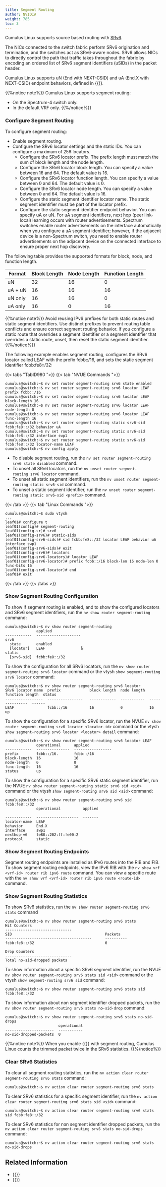 ```yaml
---
title: Segment Routing
author: NVIDIA
weight: 785
toc: 3
---
```

Cumulus Linux supports source based routing with <span class="a-tooltip">[SRv6](## "Segment Routing for IPv6")</span>.

The NICs connected to the switch fabric perform SRv6 origination and termination, and the switches act as SRv6-aware nodes. SRv6 allows NICs to directly control the path that traffic takes throughout the fabric by encoding an ordered list of SRv6 segment identifiers (uSIDs) in the packet header.

Cumulus Linux supports uN (End with NEXT-CSID) and uA (End.X with NEXT-CSID) endpoint behaviors, defined in {{<exlink url="https://datatracker.ietf.org/doc/rfc9800/" text="RFC9800" >}}.

{{%notice note%}}
Cumulus Linux supports segment routing:
- On the Spectrum-4 switch only.
- In the default VRF only.
{{%/notice%}}

### Configure Segment Routing

To configure segment routing:
- Enable segment routing.
- Configure the SRv6 locator settings and the static IDs. You can configure a maximum of 256 locators.
  - Configure the SRv6 locator prefix. The prefix length must match the sum of block length and the node length.
  - Configure the SRv6 locator block length. You can specify a value between 16 and 64. The default value is 16.
  - Configure the SRv6 locator function length. You can specify a value between 0 and 64. The default value is 0.
  - Configure the SRv6 locator node length. You can specify a value between 0 and 64. The default value is 16.
  - Configure the static segment identifier locator name. The static segment identifier must be part of the locator prefix.
  - Configure the static segment identifier endpoint behavior. You can specify uA or uN. For uA segment identifiers, next hop (peer link-local) learning occurs with router advertisements. Spectrum switches enable router advertisements on the interface automatically when you configure a uA segment identifier; however, if the adjacent device is a non-Spectrum switch, you need to enable router advertisements on the adjacent device on the connected interface to ensure proper next hop discovery.

The following table provides the supported formats for block, node, and function length.

| Format | Block Length  | Node Length | Function Length |
|--------|---------------|-------------|-----------------|
|uN      | 32            | 16          | 0               |
|uA + uN | 16            | 16          | 16              |
|uN only | 16            | 16          | 0               |
|uA only | 16            | 0           | 16              |

{{%notice note%}}
Avoid reusing IPv6 prefixes for both static routes and static segment identifiers. Use distinct prefixes to prevent routing table conflicts and ensure correct segment routing behavior. If you configure a static route that overrides a segment identifier or a segment identifier that overrides a static route, unset, then reset the static segment identifier.
{{%/notice%}}

The following example enables segment routing, configures the SRv6 locator called LEAF with the prefix fcbb::/16, and sets the static segment identifier fcbb:fe8::/32:

{{< tabs "TabID980 ">}}
{{< tab "NVUE Commands ">}}

```
cumulus@switch:~$ nv set router segment-routing srv6 state enabled
cumulus@switch:~$ nv set router segment-routing srv6 locator LEAF prefix fcbb::/16 
cumulus@switch:~$ nv set router segment-routing srv6 locator LEAF block-length 16
cumulus@switch:~$ nv set router segment-routing srv6 locator LEAF node-length 0
cumulus@switch:~$ nv set router segment-routing srv6 locator LEAF func-length 16
cumulus@switch:~$ nv set router segment-routing static srv6-sid fcbb:fe8::/32 behavior uA
cumulus@switch:~$ nv set router segment-routing static srv6-sid fcbb:fe8::/32 interface swp1
cumulus@switch:~$ nv set router segment-routing static srv6-sid fcbb:fe8::/32 locator-name LEAF  
cumulus@switch:~$ nv config apply
```

- To disable segment routing, run the `nv set router segment-routing srv6 state disabled` command.
- To unset all SRv6 locators, run the `nv unset router segment-routing srv6 locator` command.
- To unset all static segment identifiers, run the `nv unset router segment-routing static srv6-sid` command.
- To unset a static segment identifier, run the `nv unset router segment-routing static srv6-sid <prefix>` command.

{{< /tab >}}
{{< tab "Linux Commands ">}}

```
cumulus@switch:~$ sudo vtysh
...
leaf01# configure t
leaf01(config)# segment-routing 
leaf01(config-sr)# srv6
leaf01(config-srv6)# static-sids
leaf01(config-srv6-sids)# sid fcbb:fe8::/32 locator LEAF behavior uA interface swp1
leaf01(config-srv6-sids)# exit
leaf01(config-srv6)# locators
leaf01(config-srv6-locators)# locator LEAF
leaf01(config-srv6-locator)# prefix fcbb::/16 block-len 16 node-len 0 func-bits 16
leaf01(config-srv6-locator)# end
leaf01# exit
```

{{< /tab >}}
{{< /tabs >}}

### Show Segment Routing Configuration

To show if segment routing is enabled, and to show the configured locators and SRv6 segment identifiers, run the `nv show router segment-routing` command:

```
cumulus@switch:~$ nv show router segment-routing 
              applied             
------------  --------------------
srv6                              
  state       enabled             
  [locator]   LEAF                å
static                            
  [srv6-sid]  fcbb:fe8::/32
```

To show the configuration for all SRv6 locators, run the `nv show router segment-routing srv6 locator` command or the vtysh `show segment-routing srv6 locator` command:

```
cumulus@switch:~$ nv show router segment-routing srv6 locator
SRv6 locator name  prefix             block length  node length  function length  status
-----------------  ----------------   ------------  -----------  ---------------  ------
LEAF               fcbb::/16          16            0            16               up
```

To show the configuration for a specific SRv6 locator, run the NVUE `nv show router segment-routing srv6 locator <locator-id>` command or the vtysh `show segment-routing srv6 locator <locator> detail` command:

```
cumulus@switch:~$ nv show router segment-routing srv6 locator LEAF
              operational      applied          
------------  ---------------  -----------------
prefix        fcbb::/16.       fcbb::/16
block-length  16               16             
node-length   0                0                
func-length   16               16               
status        up
```

To show the configuration for a specific SRv6 static segment identifier, run the NVUE `nv show router segment-routing static srv6 sid <sid>` command or the vtysh `show segment-routing srv6 sid <sid>` command:

```
cumulus@switch:~$ nv show router segment-routing srv6 sid fcbb:fe8::/32
              operational          applied 

------------  -------------------  ------- 
locator-name  LEAF 
behavior      End.X 
interface     swp1 
nexthop-v6    fe80::202:ff:fe00:2
protocol      static 
```

### Show Segment Routing Endpoints

Segment routing endpoints are installed as IPv6 routes into the RIB and FIB. To show segment routing endpoints, view the
IPv6 RIB with the `nv show vrf <vrf-id> router rib ipv6 route` command. You can view a specific route with the `nv show vrf <vrf-id> router rib ipv6 route <route-id>` command.

### Show Segment Routing Statistics

To show SRv6 statistics, run the `nv show router segment-routing srv6 stats` command

```
cumulus@switch:~$ nv show router segment-routing srv6 stats
Hit Counters
------------------------------
SID                                          Packets
---------------------------------------      ----------
fcbb:fe8::/32                                0

Drop Counters
------------------------------
Total no-sid-dropped packets
```

To show information about a specific SRv6 segment identifier, run the NVUE `nv show router segment-routing srv6 stats sid <sid>` command or the vtysh `show segment-routing srv6 sid` command:

```
cumulus@switch:~$ nv show router segment-routing srv6 stats sid fcbb:fe8::/32
```

To show information about non segment identifier dropped packets, run the `nv show router segment-routing srv6 stats no-sid-drop` command:

```
cumulus@switch:~$ nv show router segment-routing srv6 stats no-sid-drops
                        operational
----------------------  -----------
no-sid-dropped-packets  0
```

{{%notice note%}}
When you enable {{<link url="Packet-Trimming" text="packet trimming">}} with segment routing, Cumulus Linux counts the trimmed packet twice in the SRv6 statistics.
{{%/notice%}}

### Clear SRv6 Statistics

To clear all segment routing statistics, run the `nv action clear router segment-routing srv6 stats` command:

```
cumulus@switch:~$ nv action clear router segment-routing srv6 stats 
```

To clear SRv6 statistics for a specific segment identifier, run the `nv action clear router segment-routing srv6 stats sid <sid>` command:

```
cumulus@switch:~$ nv action clear router segment-routing srv6 stats sid fcbb:fe8::/32 
```

To clear SRv6 statistics for non segment identifier dropped packets, run the `nv action clear router segment-routing srv6 stats no-sid-drops` command:

```
cumulus@switch:~$ nv action clear router segment-routing srv6 stats no-sid-drops 
```

## Related Information

- {{<exlink url="https://datatracker.ietf.org/doc/rfc9800/" text="RFC9800" >}}
- {{<exlink url="https://www.iana.org/assignments/segment-routing/segment-routing.xhtml" text="IANA: Segment Routing" >}}
